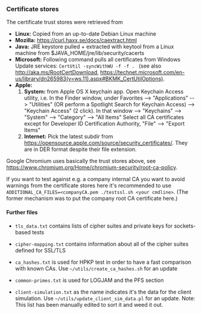 
### Certificate stores

The certificate trust stores were retrieved from

* **Linux:** Copied from an up-to-date Debian Linux machine
* **Mozilla:** https://curl.haxx.se/docs/caextract.html
* **Java:** JRE keystore pulled + extracted with keytool from a Linux machine from  $JAVA_HOME/jre/lib/security/cacerts
* **Microsoft:** Following command pulls all certificates from Windows Update services: ``CertUtil -syncWithWU -f -f . `` (see also http://aka.ms/RootCertDownload, https://technet.microsoft.com/en-us/library/dn265983(v=ws.11).aspx#BKMK_CertUtilOptions).
* **Apple:**
    1. __System:__ from Apple OS X keychain app.  Open Keychain Access utility, i.e.
  In the Finder window, under Favorites --> "Applications" --> "Utilities"
  (OR perform a Spotlight Search for Keychain Access)
  --> "Keychain Access" (2 click). In that window --> "Keychains" --> "System"
  --> "Category" --> "All Items"
  Select all CA certificates except for Developer ID Certification Authority,  "File" --> "Export Items"
    2. __Internet:__ Pick the latest subdir from https://opensource.apple.com/source/security_certificates/. They are in DER format despite their file extension.

Google Chromium uses basically the trust stores above, see https://www.chromium.org/Home/chromium-security/root-ca-policy.

If you want to test against e.g. a company internal CA you want to avoid warnings from the certificate stores here it's recommended to use ``ADDITIONAL_CA_FILES=<companyCA.pem ./testssl.sh <your cmdline>``. (The former mechanism was to put the company root CA certificate here.)


#### Further files

* ``tls_data.txt`` contains lists of cipher suites and private keys for sockets-based tests

* ``cipher-mapping.txt`` contains information about all of the cipher suites defined for SSL/TLS

* ``ca_hashes.txt`` is used for HPKP test in order to have a fast comparison with known CAs. Use
   ``~/utils/create_ca_hashes.sh`` for an update

* ``common-primes.txt`` is used for LOGJAM and the PFS section

* ``client-simulation.txt`` as the name indicates it's the data for the client simulation. Use
  ``~/utils/update_client_sim_data.pl`` for an update. Note: This list has been manually
  edited to sort it and weed it out.
